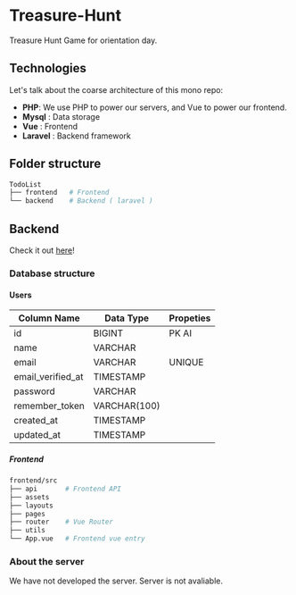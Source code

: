 # Treasure-Hunt
Treasure Hunt Game for orientation day.

## Technologies

Let's talk about the coarse architecture of this mono repo:

- **PHP**: We use PHP to power our servers, and Vue to power our frontend.
- **Mysql** : Data storage
- **Vue** : Frontend
- **Laravel** : Backend framework

## Folder structure

```sh
TodoList
├── frontend   # Frontend
└── backend    # Backend ( laravel )
```
## Backend
Check it out [here](https://laravel.com/docs/6.x/structure)!

### Database structure
#### Users
| Column Name | Data Type | Propeties |
| ----------- | --------- | --------- |
| id          | BIGINT    | PK AI     |
| name        | VARCHAR   |           |
| email       | VARCHAR   | UNIQUE    |
| email_verified_at | TIMESTAMP | |
| password | VARCHAR | |
| remember_token | VARCHAR(100) | |
| created_at | TIMESTAMP | |
| updated_at | TIMESTAMP | |


##### Frontend
```sh
frontend/src
├── api       # Frontend API
├── assets
├── layouts   
├── pages
├── router    # Vue Router
├── utils
└── App.vue   # Frontend vue entry
```

### About the server
We have not developed the server. Server is not avaliable.